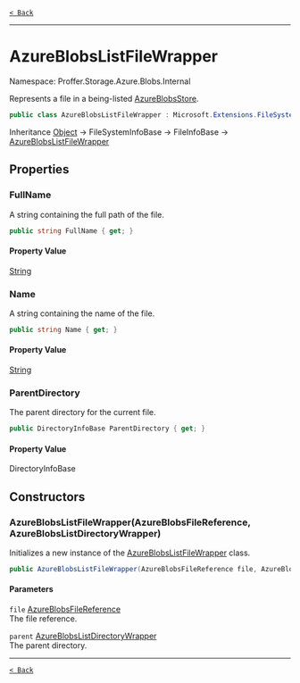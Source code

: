 [`< Back`](./)

---

# AzureBlobsListFileWrapper

Namespace: Proffer.Storage.Azure.Blobs.Internal

Represents a file in a being-listed [AzureBlobsStore](./proffer.storage.azure.blobs.azureblobsstore).

```csharp
public class AzureBlobsListFileWrapper : Microsoft.Extensions.FileSystemGlobbing.Abstractions.FileInfoBase
```

Inheritance [Object](https://docs.microsoft.com/en-us/dotnet/api/system.object) → FileSystemInfoBase → FileInfoBase → [AzureBlobsListFileWrapper](./proffer.storage.azure.blobs.internal.azureblobslistfilewrapper)

## Properties

### **FullName**

A string containing the full path of the file.

```csharp
public string FullName { get; }
```

#### Property Value

[String](https://docs.microsoft.com/en-us/dotnet/api/system.string)<br>

### **Name**

A string containing the name of the file.

```csharp
public string Name { get; }
```

#### Property Value

[String](https://docs.microsoft.com/en-us/dotnet/api/system.string)<br>

### **ParentDirectory**

The parent directory for the current file.

```csharp
public DirectoryInfoBase ParentDirectory { get; }
```

#### Property Value

DirectoryInfoBase<br>

## Constructors

### **AzureBlobsListFileWrapper(AzureBlobsFileReference, AzureBlobsListDirectoryWrapper)**

Initializes a new instance of the [AzureBlobsListFileWrapper](./proffer.storage.azure.blobs.internal.azureblobslistfilewrapper) class.

```csharp
public AzureBlobsListFileWrapper(AzureBlobsFileReference file, AzureBlobsListDirectoryWrapper parent)
```

#### Parameters

`file` [AzureBlobsFileReference](./proffer.storage.azure.blobs.internal.azureblobsfilereference)<br>
The file reference.

`parent` [AzureBlobsListDirectoryWrapper](./proffer.storage.azure.blobs.internal.azureblobslistdirectorywrapper)<br>
The parent directory.

---

[`< Back`](./)
